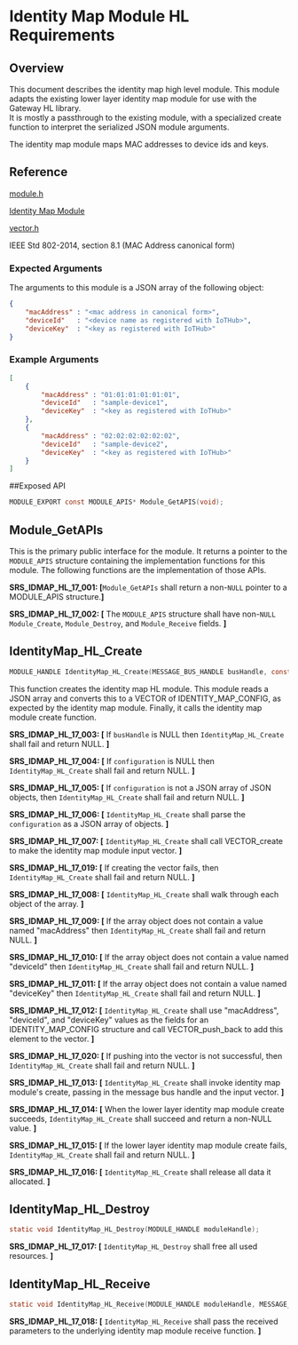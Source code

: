 # Identity Map Module HL Requirements

## Overview
This document describes the identity map high level module.  This module adapts
the existing lower layer identity map module for use with the Gateway HL library.  
It is mostly a passthrough to the existing module, with a specialized create 
function to interpret the serialized JSON module arguments.

The identity map module maps MAC addresses to device ids and keys.

## Reference

[module.h](../../../../devdoc/module.md)

[Identity Map Module](identity_map.md)

[vector.h](../../../../azure-c-shared-utility/c/inc/vector.h)

IEEE Std 802-2014, section 8.1 (MAC Address canonical form)

### Expected Arguments

The arguments to this module is a JSON array of the following object:
```json
{
    "macAddress" : "<mac address in canonical form>",
    "deviceId"   : "<device name as registered with IoTHub>",
    "deviceKey"  : "<key as registered with IoTHub>"
}
```
### Example Arguments
```json
[
    {
        "macAddress" : "01:01:01:01:01:01",
        "deviceId"   : "sample-device1",
        "deviceKey"  : "<key as registered with IoTHub>"
    },
    {
        "macAddress" : "02:02:02:02:02:02",
        "deviceId"   : "sample-device2",
        "deviceKey"  : "<key as registered with IoTHub>"
    }
]
```

##Exposed API
```c
MODULE_EXPORT const MODULE_APIS* Module_GetAPIS(void);
```

## Module_GetAPIs

This is the primary public interface for the module.  It returns a pointer to 
the `MODULE_APIS` structure containing the implementation functions for this
module. The following functions are the implementation of those APIs.

**SRS_IDMAP_HL_17_001: [**`Module_GetAPIs` shall return a non-`NULL` pointer
to a MODULE_APIS structure.**]**

**SRS_IDMAP_HL_17_002: [** The `MODULE_APIS` structure shall have non-`NULL`
`Module_Create`, `Module_Destroy`, and `Module_Receive` fields. **]**

## IdentityMap_HL_Create
```C
MODULE_HANDLE IdentityMap_HL_Create(MESSAGE_BUS_HANDLE busHandle, const void* configuration);
```
This function creates the identity map HL module. This module reads a JSON 
array and converts this to a VECTOR of IDENTITY_MAP_CONFIG, as expected by
the identity map module.  Finally, it calls the identity map module create
function.

**SRS_IDMAP_HL_17_003: [** If `busHandle` is NULL then
 `IdentityMap_HL_Create` shall fail and return NULL. **]**

**SRS_IDMAP_HL_17_004: [** If `configuration` is NULL then
 `IdentityMap_HL_Create` shall fail and return NULL. **]**

**SRS_IDMAP_HL_17_005: [** If `configuration` is not a JSON array of 
JSON objects, then `IdentityMap_HL_Create` shall fail and return NULL. **]**

**SRS_IDMAP_HL_17_006: [** `IdentityMap_HL_Create` shall parse the 
`configuration` as a JSON array of objects. **]**

**SRS_IDMAP_HL_17_007: [** `IdentityMap_HL_Create` shall call 
VECTOR_create to make the identity map module input vector. **]**

**SRS_IDMAP_HL_17_019: [** If creating the vector fails, then 
`IdentityMap_HL_Create` shall fail and return NULL. **]**

**SRS_IDMAP_HL_17_008: [** `IdentityMap_HL_Create` shall walk 
through each object of the array. **]**

**SRS_IDMAP_HL_17_009: [** If the array object does not contain a value 
named "macAddress" then `IdentityMap_HL_Create` shall fail and return 
NULL. **]**

**SRS_IDMAP_HL_17_010: [** If the array object does not contain a value 
named "deviceId" then `IdentityMap_HL_Create` shall fail and return 
NULL. **]**

**SRS_IDMAP_HL_17_011: [** If the array object does not contain a value 
named "deviceKey" then `IdentityMap_HL_Create` shall fail and return 
NULL. **]**

**SRS_IDMAP_HL_17_012: [** `IdentityMap_HL_Create` shall use 
"macAddress", "deviceId", and "deviceKey" values as the fields for an 
IDENTITY_MAP_CONFIG structure and call VECTOR_push_back to add this element 
to the vector. **]**

**SRS_IDMAP_HL_17_020: [** If pushing into the vector is not successful, 
then `IdentityMap_HL_Create` shall fail and return NULL. **]** 

**SRS_IDMAP_HL_17_013: [** `IdentityMap_HL_Create` shall invoke 
identity map module's create, passing in the message bus handle and the input vector. 
**]**

**SRS_IDMAP_HL_17_014: [** When the lower layer identity map module 
create succeeds, `IdentityMap_HL_Create` shall succeed and return a 
non-NULL value. **]**

**SRS_IDMAP_HL_17_015: [** If the lower layer identity map module create 
fails, `IdentityMap_HL_Create` shall fail and return NULL. **]**

**SRS_IDMAP_HL_17_016: [** `IdentityMap_HL_Create` shall release 
all data it allocated. **]**


## IdentityMap_HL_Destroy
```C
static void IdentityMap_HL_Destroy(MODULE_HANDLE moduleHandle);
```

**SRS_IDMAP_HL_17_017: [** `IdentityMap_HL_Destroy` shall free all 
used resources. **]**


## IdentityMap_HL_Receive
```C
static void IdentityMap_HL_Receive(MODULE_HANDLE moduleHandle, MESSAGE_HANDLE messageHandle);
```

**SRS_IDMAP_HL_17_018: [** `IdentityMap_HL_Receive` shall pass the 
received parameters to the underlying  identity map module receive function. **]**
